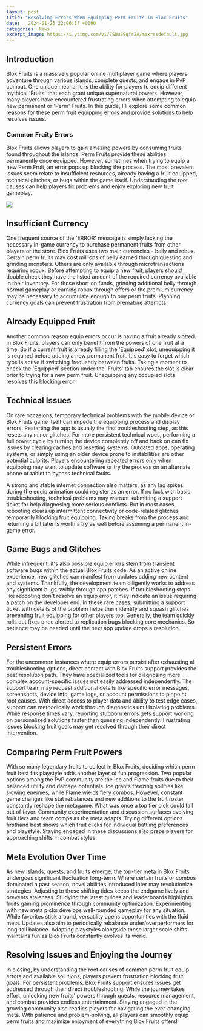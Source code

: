 ```yaml
---
layout: post
title: "Resolving Errors When Equipping Perm Fruits in Blox Fruits"
date:   2024-01-25 22:06:57 +0000
categories: News
excerpt_image: https://i.ytimg.com/vi/7SWuS9qfr2A/maxresdefault.jpg
---
```

## Introduction 

Blox Fruits is a massively popular online multiplayer game where players adventure through various islands, complete quests, and engage in PvP combat. One unique mechanic is the ability for players to equip different mythical 'Fruits' that each grant unique supernatural powers. However, many players have encountered frustrating errors when attempting to equip new permanent or 'Perm' Fruits. In this guide, I'll explore some common reasons for these perm fruit equipping errors and provide solutions to help resolves issues.

### Common Fruity Errors

Blox Fruits allows players to gain amazing powers by consuming fruits found throughout the islands. Perm Fruits provide these abilities permanently once equipped. However, sometimes when trying to equip a new Perm Fruit, an error pops up blocking the process. The most prevalent issues seem relate to insufficient resources, already having a fruit equipped, technical glitches, or bugs within the game itself. Understanding the root causes can help players fix problems and enjoy exploring new fruit gameplay.


![](https://i.ytimg.com/vi/7SWuS9qfr2A/maxresdefault.jpg)
## Insufficient Currency 

One frequent source of the 'ERROR' message is simply lacking the necessary in-game currency to purchase permanent fruits from other players or the store. Blox Fruits uses two main currencies - belly and robux. Certain perm fruits may cost millions of belly earned through questing and grinding monsters. Others are only available through microtransactions requiring robux. Before attempting to equip a new fruit, players should double check they have the listed amount of the required currency available in their inventory. For those short on funds, grinding additional belly through normal gameplay or earning robux through offers or the premium currency may be necessary to accumulate enough to buy perm fruits. Planning currency goals can prevent frustration from premature attempts.

## Already Equipped Fruit

Another common reason equip errors occur is having a fruit already slotted. In Blox Fruits, players can only benefit from the powers of one fruit at a time. So if a current fruit is already filling the 'Equipped' slot, unequipping it is required before adding a new permanent fruit. It's easy to forget which type is active if switching frequently between fruits. Taking a moment to check the 'Equipped' section under the 'Fruits' tab ensures the slot is clear prior to trying for a new perm fruit. Unequipping any occupied slots resolves this blocking error.

## Technical Issues

On rare occasions, temporary technical problems with the mobile device or Blox Fruits game itself can impede the equipping process and display errors. Restarting the app is usually the first troubleshooting step, as this resets any minor glitches. For more persistent technical woes, performing a full power cycle by turning the device completely off and back on can fix issues by clearing caches and resetting systems. Outdated apps, operating systems, or simply using an older device prone to instabilities are other potential culprits. Players encountering repeated errors only when equipping may want to update software or try the process on an alternate phone or tablet to bypass technical faults.  

A strong and stable internet connection also matters, as any lag spikes during the equip animation could register as an error. If no luck with basic troubleshooting, technical problems may warrant submitting a support ticket for help diagnosing more serious conflicts. But in most cases, rebooting clears up intermittent connectivity or code-related glitches temporarily blocking fruit equipping. Taking breaks from the process and returning a bit later is worth a try as well before assuming a permanent in-game error.

## Game Bugs and Glitches

While infrequent, it's also possible equip errors stem from transient software bugs within the actual Blox Fruits code. As an active online experience, new glitches can manifest from updates adding new content and systems. Thankfully, the development team diligently works to address any significant bugs swiftly through app patches. If troubleshooting steps like rebooting don't resolve an equip error, it may indicate an issue requiring a patch on the developer end. In these rare cases, submitting a support ticket with details of the problem helps them identify and squash glitches preventing fruit equipping for other players too. Generally, the team quickly rolls out fixes once alerted to replication bugs blocking core mechanics. So patience may be needed until the next app update drops a resolution.

## Persistent Errors

For the uncommon instances where equip errors persist after exhausting all troubleshooting options, direct contact with Blox Fruits support provides the best resolution path. They have specialized tools for diagnosing more complex account-specific issues not easily addressed independently. The support team may request additional details like specific error messages, screenshots, device info, game logs, or account permissions to pinpoint root causes. With direct access to player data and ability to test edge cases, support can methodically work through diagnostics until isolating problems. While response times vary, reporting stubborn errors gets support working on personalized solutions faster than guessing independently. Frustrating issues blocking fruit goals may get resolved through their direct intervention.

## Comparing Perm Fruit Powers

With so many legendary fruits to collect in Blox Fruits, deciding which perm fruit best fits playstyle adds another layer of fun progression. Two popular options among the PvP community are the Ice and Flame fruits due to their balanced utility and damage potentials. Ice grants freezing abilities like slowing enemies, while Flame wields fiery combos. However, constant game changes like stat rebalances and new additions to the fruit roster constantly reshape the metagame. What was once a top tier pick could fall out of favor. Community experimentation and discussion surfaces evolving fruit tiers and team comps as the meta adapts. Trying different options firsthand best shows which fruit clicks for individual battling preferences and playstyle. Staying engaged in these discussions also preps players for approaching shifts in combat styles. 

## Meta Evolution Over Time

As new islands, quests, and fruits emerge, the top-tier meta in Blox Fruits undergoes significant fluctuation long-term. Where certain fruits or combos dominated a past season, novel abilities introduced later may revolutionize strategies. Adjusting to these shifting tides keeps the endgame lively and prevents staleness. Studying the latest guides and leaderboards highlights fruits gaining prominence through community optimization. Experimenting with new meta picks develops well-rounded gameplay for any situation. While favorites stick around, versatility opens opportunities with the fluid meta. Updates also aim to periodically rebalance under/overperformers for long-tail balance. Adapting playstyles alongside these larger scale shifts maintains fun as Blox Fruits constantly evolves its world.

## Resolving Issues and Enjoying the Journey

In closing, by understanding the root causes of common perm fruit equip errors and available solutions, players prevent frustration blocking fruit goals. For persistent problems, Blox Fruits support ensures issues get addressed through their direct troubleshooting. While the journey takes effort, unlocking new fruits' powers through quests, resource management, and combat provides endless entertainment. Staying engaged in the growing community also readies players for navigating the ever-changing meta. With patience and problem-solving, all players can smoothly equip perm fruits and maximize enjoyment of everything Blox Fruits offers!